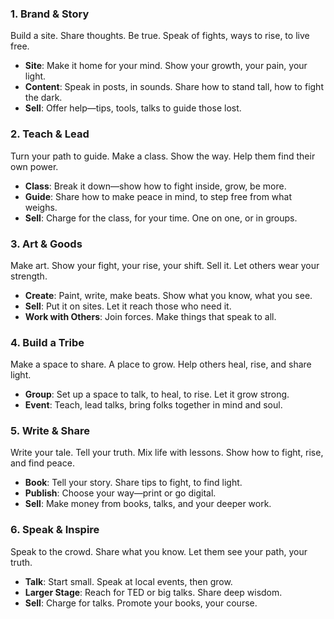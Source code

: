 ### **1. Brand & Story**

Build a site. Share thoughts. Be true. Speak of fights, ways to rise, to live free.

- **Site**: Make it home for your mind. Show your growth, your pain, your light.
- **Content**: Speak in posts, in sounds. Share how to stand tall, how to fight the dark.
- **Sell**: Offer help—tips, tools, talks to guide those lost.

### **2. Teach & Lead**

Turn your path to guide. Make a class. Show the way. Help them find their own power.

- **Class**: Break it down—show how to fight inside, grow, be more.
- **Guide**: Share how to make peace in mind, to step free from what weighs.
- **Sell**: Charge for the class, for your time. One on one, or in groups.

### **3. Art & Goods**

Make art. Show your fight, your rise, your shift. Sell it. Let others wear your strength.

- **Create**: Paint, write, make beats. Show what you know, what you see.
- **Sell**: Put it on sites. Let it reach those who need it.
- **Work with Others**: Join forces. Make things that speak to all.

### **4. Build a Tribe**

Make a space to share. A place to grow. Help others heal, rise, and share light.

- **Group**: Set up a space to talk, to heal, to rise. Let it grow strong.
- **Event**: Teach, lead talks, bring folks together in mind and soul.

### **5. Write & Share**

Write your tale. Tell your truth. Mix life with lessons. Show how to fight, rise, and find peace.

- **Book**: Tell your story. Share tips to fight, to find light.
- **Publish**: Choose your way—print or go digital.
- **Sell**: Make money from books, talks, and your deeper work.

### **6. Speak & Inspire**

Speak to the crowd. Share what you know. Let them see your path, your truth.

- **Talk**: Start small. Speak at local events, then grow.
- **Larger Stage**: Reach for TED or big talks. Share deep wisdom.
- **Sell**: Charge for talks. Promote your books, your course.